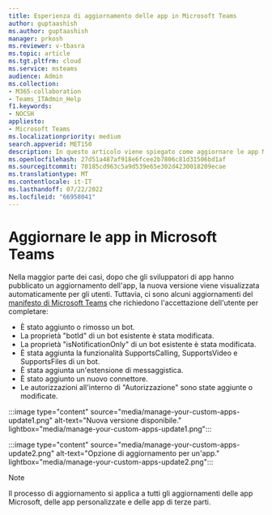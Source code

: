 ```yaml
---
title: Esperienza di aggiornamento delle app in Microsoft Teams
author: guptaashish
ms.author: guptaashish
manager: prkosh
ms.reviewer: v-tbasra
ms.topic: article
ms.tgt.pltfrm: cloud
ms.service: msteams
audience: Admin
ms.collection:
- M365-collaboration
- Teams_ITAdmin_Help
f1.keywords:
- NOCSH
appliesto:
- Microsoft Teams
ms.localizationpriority: medium
search.appverid: MET150
description: In questo articolo viene spiegato come aggiornare le app Microsoft, le app personalizzate e le app di terze parti in Microsoft Teams.
ms.openlocfilehash: 27d51a487af918e6fcee2b7806c81d31506bd1af
ms.sourcegitcommit: 70185cd963c5a9d539e65e302d4230018209ecae
ms.translationtype: MT
ms.contentlocale: it-IT
ms.lasthandoff: 07/22/2022
ms.locfileid: "66958041"
---
```

# <a name="update-apps-in-microsoft-teams"></a>Aggiornare le app in Microsoft Teams

Nella maggior parte dei casi, dopo che gli sviluppatori di app hanno pubblicato un aggiornamento dell'app, la nuova versione viene visualizzata automaticamente per gli utenti. Tuttavia, ci sono alcuni aggiornamenti del [manifesto di Microsoft Teams](/microsoftteams/platform/resources/schema/manifest-schema) che richiedono l'accettazione dell'utente per completare:

* È stato aggiunto o rimosso un bot.
* La proprietà "botId" di un bot esistente è stata modificata.
* La proprietà "isNotificationOnly" di un bot esistente è stata modificata.
* È stata aggiunta la funzionalità SupportsCalling, SupportsVideo e SupportsFiles di un bot.
* È stata aggiunta un'estensione di messaggistica.
* È stato aggiunto un nuovo connettore.
* Le autorizzazioni all'interno di "Autorizzazione" sono state aggiunte o modificate.

:::image type="content" source="media/manage-your-custom-apps-update1.png" alt-text="Nuova versione disponibile." lightbox="media/manage-your-custom-apps-update1.png":::

:::image type="content" source="media/manage-your-custom-apps-update2.png" alt-text="Opzione di aggiornamento per un'app." lightbox="media/manage-your-custom-apps-update2.png":::

> [!NOTE]
> Il processo di aggiornamento si applica a tutti gli aggiornamenti delle app Microsoft, delle app personalizzate e delle app di terze parti.
